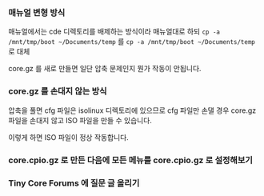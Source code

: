 ### 매뉴얼 변형 방식

매뉴얼에서는 cde 디렉토리를 배제하는 방식이라 매뉴얼대로 하되 `cp -a /mnt/tmp/boot ~/Documents/temp` 를  `cp -a /mnt/tmp/boot ~/Documents/temp` 로 대체

core.gz 를 새로 만들면 일단 압축 문제인지 뭔가 작동이 안됩니다.

### core.gz 를 손대지 않는 방식

압축을 풀면 cfg 파일은 isolinux 디렉토리에 있으므로 cfg 파일만 손댈 경우 core.gz 파일을 손대지 않고 ISO 파일을 만들 수 있습니다.  

이렇게 하면 ISO 파일이 정상 작동합니다.

### core.cpio.gz 로 만든 다음에 모든 메뉴를 core.cpio.gz 로 설정해보기

### Tiny Core Forums 에 질문 글 올리기
